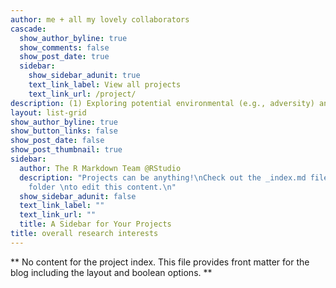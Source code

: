 ```yaml
---
author: me + all my lovely collaborators
cascade:
  show_author_byline: true
  show_comments: false
  show_post_date: true
  sidebar:
    show_sidebar_adunit: true
    text_link_label: View all projects
    text_link_url: /project/
description: (1) Exploring potential environmental (e.g., adversity) and biological factors (e.g., pubertal processes) contributing to individual differences in developmental outcomes with translational applications. </br> (2) Supporting the development of self, purpose and motivation in underserved youth and young adults.
layout: list-grid
show_author_byline: true
show_button_links: false
show_post_date: false
show_post_thumbnail: true
sidebar:
  author: The R Markdown Team @RStudio
  description: "Projects can be anything!\nCheck out the _index.md file in the /project
    folder \nto edit this content.\n"
  show_sidebar_adunit: false
  text_link_label: ""
  text_link_url: ""
  title: A Sidebar for Your Projects
title: overall research interests
---
```


** No content for the project index. This file provides front matter for the blog including the layout and boolean options. **
